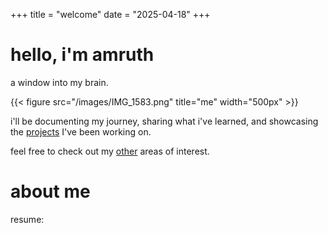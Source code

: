 +++
title = "welcome"
date = "2025-04-18"
+++

# hello, i'm amruth

a window into my brain.

{{< figure src="/images/IMG_1583.png" title="me" width="500px" >}}

i'll be documenting my journey, sharing what i've learned, and showcasing the [projects](/projects) I've been working on.

feel free to check out my [other](/other) areas of interest. 

# about me
 
resume: 
 
 

